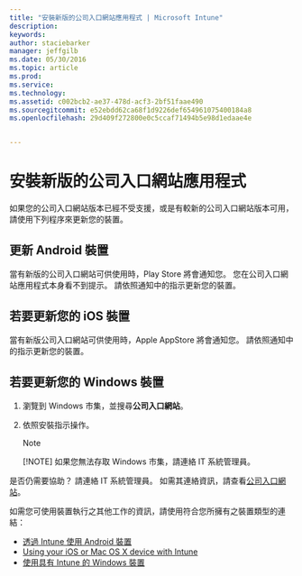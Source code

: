 ```yaml
---
title: "安裝新版的公司入口網站應用程式 | Microsoft Intune"
description: 
keywords: 
author: staciebarker
manager: jeffgilb
ms.date: 05/30/2016
ms.topic: article
ms.prod: 
ms.service: 
ms.technology: 
ms.assetid: c002bcb2-ae37-478d-acf3-2bf51faae490
ms.sourcegitcommit: e52ebdd62ca68f1d9226def654961075400184a8
ms.openlocfilehash: 29d409f272800e0c5ccaf71494b5e98d1edaae4e


---
```


# 安裝新版的公司入口網站應用程式

如果您的公司入口網站版本已經不受支援，或是有較新的公司入口網站版本可用，請使用下列程序來更新您的裝置。

## 更新 Android 裝置

當有新版的公司入口網站可供使用時，Play Store 將會通知您。 您在公司入口網站應用程式本身看不到提示。 請依照通知中的指示更新您的裝置。

## 若要更新您的 iOS 裝置

當有新版公司入口網站可供使用時，Apple AppStore 將會通知您。 請依照通知中的指示更新您的裝置。

## 若要更新您的 Windows 裝置

1.  瀏覽到 Windows 市集，並搜尋**公司入口網站**。

2.  依照安裝指示操作。

    > [!NOTE]
    > [!NOTE] 如果您無法存取 Windows 市集，請連絡 IT 系統管理員。


是否仍需要協助？ 請連絡 IT 系統管理員。 如需其連絡資訊，請查看[公司入口網站](http://portal.manage.microsoft.com)。

如需您可使用裝置執行之其他工作的資訊，請使用符合您所擁有之裝置類型的連結：

- [透過 Intune 使用 Android 裝置](using-your-android-device-with-intune.md)</br>
- [Using your iOS or Mac OS X device with Intune](using-your-ios-or-mac-os-x-device-with-intune.md)</br>
- [使用具有 Intune 的 Windows 裝置](using-your-windows-device-with-intune.md)




<!--HONumber=Jun16_HO4-->


